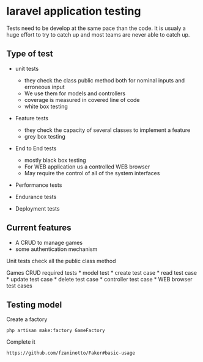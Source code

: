 # laravel application testing

Tests need to be develop at the same pace than the code. It is usualy a huge effort to try to catch up and most teams are never able to catch up.

## Type of test

* unit tests
  * they check the class public method both for nominal inputs and erroneous input
  * We use them for models and controllers
  * coverage is measured in covered line of code
  * white box testing
  
* Feature tests
  * they check the capacity of several classes to implement a feature
  * grey box testing
  
* End to End tests
  * mostly black box testing
  * For WEB application us a controlled WEB browser
  * May require the control of all of the system interfaces
  
* Performance tests

* Endurance tests

* Deployment tests


## Current features

* A CRUD to manage games
* some authentication mechanism

Unit tests check all the public class method

Games CRUD required tests
    * model test
        * create test case
        * read test case
        * update test case
        * delete test case
    * controller test case
    * WEB browser test cases
    

## Testing model

Create a factory

    php artisan make:factory GameFactory
    
Complete it
    
    https://github.com/fzaninotto/Faker#basic-usage